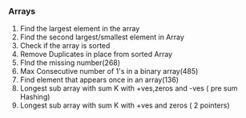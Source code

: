 ### Arrays
1. Find the largest element in the array
2. Find the second largest/smallest element in Array
3. Check if the array is sorted
4. Remove Duplicates in place from sorted Array
5. FInd the missing number(268)
6. Max Consecutive number of 1's in a binary array(485)
7. Find element that appears once in an array(136)
8. Longest sub array with sum K with +ves,zeros and -ves ( pre sum Hashing)
9. Longest sub array with sum K with +ves and zeros ( 2 pointers)